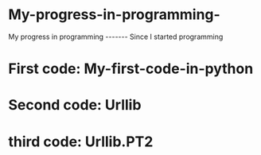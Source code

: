# My-progress-in-programming-
My progress in programming ------- Since I started programming

# First code: My-first-code-in-python

# Second code: Urllib

# third code: Urllib.PT2


